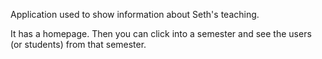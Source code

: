 Application used to show information about Seth's teaching.

It has a homepage. Then you can click into a semester and see the users (or students) from that semester.
